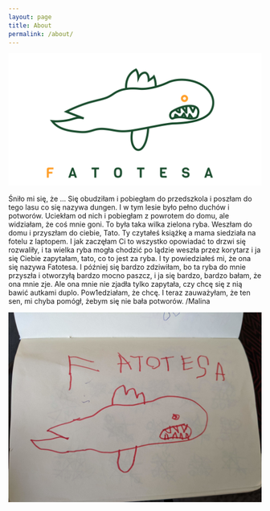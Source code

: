 ```yaml
---
layout: page
title: About
permalink: /about/
---
```


![Fatotesa](assets/images/Fatotesa.png)

<span class="about">
Śniło mi się, że ...
</span>
 
<span class="about">
Się obudziłam i pobiegłam do przedszkola i poszłam do tego lasu co się nazywa dungen.
I w tym lesie było pełno duchów i potworów. Uciekłam od nich i pobiegłam z powrotem do domu,
ale widziałam, że coś mnie goni. To była taka wilka zielona ryba. Weszłam do domu i przyszłam
do ciebie, Tato. Ty czytałeś książkę a mama siedziała na fotelu z laptopem. I jak zaczęłam
Ci to wszystko opowiadać to drzwi się rozwaliły, i ta wielka ryba mogła chodzić po lądzie
weszła przez korytarz i ja się Ciebie zapytałam, tato, co to jest za ryba. I ty powiedziałeś
mi, że ona się nazywa <span class="fatotesa">Fatotesa<span>.
</span>
 
<span class="about">
I później się bardzo zdziwiłam, bo ta ryba do mnie przyszła i otworzyłą bardzo mocno paszcz,
i ja się bardzo, bardzo bałam, że ona mnie zje. Ale ona mnie nie zjadła tylko zapytała, czy
chcę się z nią bawić autkami duplo. Pow1edziałam, że chcę. I teraz zauważyłam, że ten sen, mi
chyba pomógł, żebym się nie bała potworów.
</span>
 
<span class="about">
/Malina
</span>

![Fatotesa](assets/images/original.jpg)
